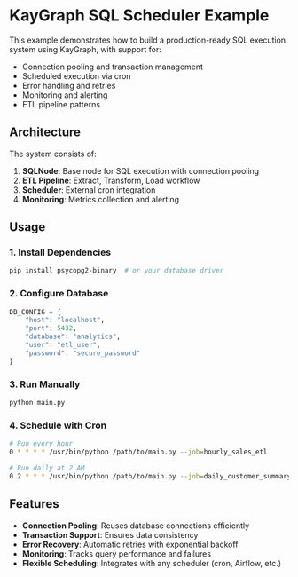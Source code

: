 # KayGraph SQL Scheduler Example

This example demonstrates how to build a production-ready SQL execution system using KayGraph, with support for:
- Connection pooling and transaction management
- Scheduled execution via cron
- Error handling and retries
- Monitoring and alerting
- ETL pipeline patterns

## Architecture

The system consists of:
1. **SQLNode**: Base node for SQL execution with connection pooling
2. **ETL Pipeline**: Extract, Transform, Load workflow
3. **Scheduler**: External cron integration
4. **Monitoring**: Metrics collection and alerting

## Usage

### 1. Install Dependencies

```bash
pip install psycopg2-binary  # or your database driver
```

### 2. Configure Database

```python
DB_CONFIG = {
    "host": "localhost",
    "port": 5432,
    "database": "analytics",
    "user": "etl_user",
    "password": "secure_password"
}
```

### 3. Run Manually

```bash
python main.py
```

### 4. Schedule with Cron

```bash
# Run every hour
0 * * * * /usr/bin/python /path/to/main.py --job=hourly_sales_etl

# Run daily at 2 AM
0 2 * * * /usr/bin/python /path/to/main.py --job=daily_customer_summary
```

## Features

- **Connection Pooling**: Reuses database connections efficiently
- **Transaction Support**: Ensures data consistency
- **Error Recovery**: Automatic retries with exponential backoff
- **Monitoring**: Tracks query performance and failures
- **Flexible Scheduling**: Integrates with any scheduler (cron, Airflow, etc.)